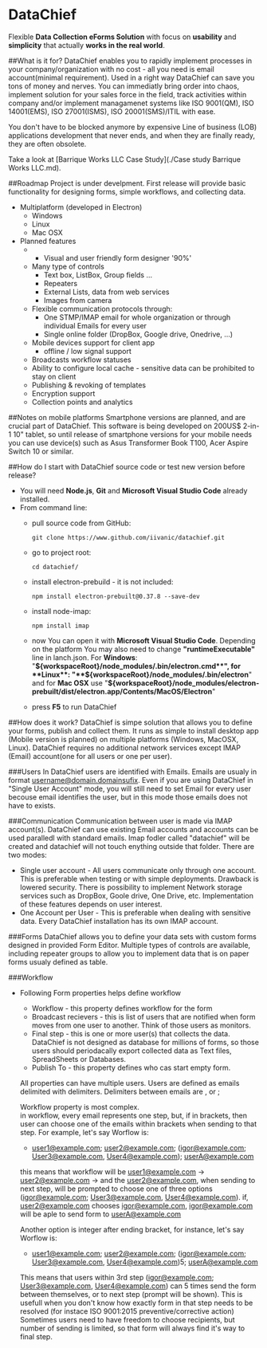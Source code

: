 # DataChief
Flexible **Data Collection eForms Solution** with focus on **usability** and **simplicity** that actually **works in the real world**.

##What is it for?
DataChief enables you to rapidly implement processes in your company/organization with no cost - all you need is email account(minimal requirement). Used in a right way DataChief can save you tons of money and nerves. You can immediatly bring order into chaos, implement solution for your sales force in the field, track activities within company and/or implement managamenet systems like ISO 9001(QM), ISO 14001(EMS), ISO 27001(ISMS), ISO 20001(SMS)/ITIL with ease. 

You don't have to be blocked anymore by expensive Line of business (LOB) applications development that never ends, and when they are finally ready, they are often obsolete.

Take a look at [Barrique Works LLC Case Study](./Case study Barrique Works LLC.md). 

##Roadmap
Project is under develpment. First release will provide basic functionality for designing forms, simple workflows, and collecting data.
* Multiplatform (developed in Electron)
    * Windows
    * Linux
    * Mac OSX
* Planned features
    * - Visual and user friendly form designer '90%'
    * Many type of controls
        * Text box, ListBox, Group fields ...
        * Repeaters
        * External Lists, data from web services
        * Images from camera
    * Flexible communication protocols through:
        * One STMP/IMAP email for whole organization or through individual Emails for every user
        * Single online folder (DropBox, Google drive, Onedrive, ...)
    * Mobile devices support for client app
        * offline / low signal support
    * Broadcasts workflow statuses
    * Ability to configure local cache - sensitive data can be prohibited to stay on client
    * Publishing & revoking of templates
    * Encryption support
    * Collection points and analytics
 
##Notes on mobile platforms
Smartphone versions are planned, and are crucial part of DataChief. This software is being developed on 200US$ 2-in-1 10" tablet, so until release of smartphone versions for your mobile needs you can use device(s) such as Asus Transformer Book T100, Acer Aspire Switch 10 or similar.
 
##How do I start with DataChief source code or test new version before release?
* You will need **Node.js**, **Git** and **Microsoft Visual Studio Code** already installed.
* From command line:
    * pull source code from GitHub:
    
        `git clone https://www.github.com/iivanic/datachief.git`
    * go to project root: 
    
        `cd datachief/`
    * install electron-prebuild - it is not included: 
    
        `npm install electron-prebuilt@0.37.8 --save-dev`
    * install node-imap: 
    
        `npm install imap`
    * now You can open it with **Microsoft Visual Studio Code**. Depending on the platform You may also need to change **"runtimeExecutable"** line in lanch.json. For **Windows**: "**${workspaceRoot}/node_modules/.bin/electron.cmd**", for **Linux**: "**${workspaceRoot}/node_modules/.bin/electron**" and for **Mac OSX** use "**${workspaceRoot}/node_modules/electron-prebuilt/dist/electron.app/Contents/MacOS/Electron**"
    * press **F5** to run DataChief
    
##How does it work?
DataChief is simpe solution that allows you to define your forms, publish and collect them. It runs as simple to install desktop app (Mobile version is planned) on multiple platforms (Windows, MacOSX, Linux). DataChief requires no additional network services except IMAP (Email) account(one for all users or one per user).

###Users
In DataChief users are identified with Emails. Emails are usualy in format username@domain.domainsufix. Even if you are using DataChief in "Single User Account" mode, you will still need to set Email for every user becouse email identifies the user, but in this mode those emails does not have to exists.

###Communication
Communication between user is made via IMAP account(s). DataChief can use existing Email accounts and accounts can be used paralledl with standard emails. Imap fodler called "datachief" will be created and datachief will not touch enything outside that folder. There are two modes:
* Single user account - All users communicate only through one account. This is preferable when testing or with simple deployments. Drawback is lowered security. There is possibility to implement Network storage services such as DropBox, Goole drive, One Drive, etc. Implementation of these features depends on user interest.
* One Account per User - This is preferable when dealing with sensitive data. Every DataChief installation has its own IMAP account.

###Forms
DataChief allows you to define your data sets with custom forms designed in provided Form Editor. Multiple types of controls are available, including repeater groups to allow you to implement data that is on paper forms usualy defined as table.

###Workflow
* Following Form properties helps define workflow
    * Workflow - this property defines workflow for the form
    * Broadcast recievers - this is list of users that are notified when form moves from one user to another. Think of those users as monitors.
    * Final step - this is one or more user(s) that collects the data. DataChief is not designed as database for millions of forms, so those users should periodacally export collected data as Text files, SpreadSheets or Databases.
    * Publish To - this property defines who cas start empty form. 
     
     All properties can have multiple users. Users are defined as emails delimited with delimiters.
     Delimiters between emails are , or ;

     Workflow property is most complex.   
     in workflow, every email represents one step, but, if in brackets, then user can choose one of the emails within brackets when sending to that step.
     For example, let's say Worflow is: 
     * user1@example.com; user2@example.com; (igor@example.com; User3@example.com, User4@example.com); userA@example.com

     this means that workflow will be user1@example.com -> user2@example.com -> 
     and the user2@example.com, when sending to next step, will be prompted to choose one of three options (igor@example.com; User3@example.com, User4@example.com).
     if, user2@example.com chooses igor@example.com, igor@example.com will be aple to send form to userA@example.com
    
     Another option is integer after ending bracket, for instance, let's say Worflow is:
     * user1@example.com; user2@example.com; (igor@example.com; User3@example.com, User4@example.com)5; userA@example.com
     
     This means that users within 3rd step (igor@example.com; User3@example.com, User4@example.com) can 5 times send the form between
     themselves, or to next step (prompt will be shown).
     This is usefull when you don't know how exactly form in that step needs to be resolved (for instace ISO 9001:2015 preventive/corrective action)
     Sometimes users need to have freedom to choose recipients, but number of sending is limited, so that form will always find it's way
     to final step.
